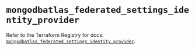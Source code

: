 # `mongodbatlas_federated_settings_identity_provider`

Refer to the Terraform Registry for docs: [`mongodbatlas_federated_settings_identity_provider`](https://registry.terraform.io/providers/mongodb/mongodbatlas/1.41.0/docs/resources/federated_settings_identity_provider).
